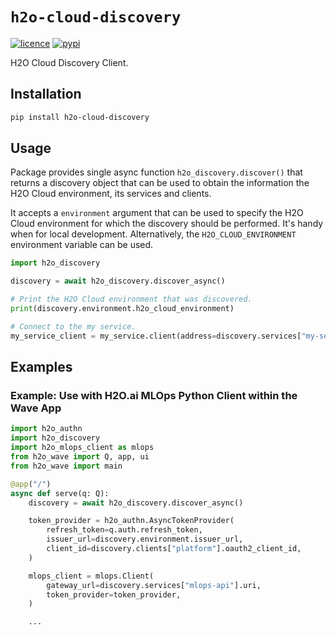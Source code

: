 # `h2o-cloud-discovery`

[![licence](https://img.shields.io/github/license/h2oai/cloud-discovery-py?style=flat-square)](https://github.com/h2oai/cloud-discovery-py/blob/main/LICENSE)
[![pypi](https://img.shields.io/pypi/v/h2o-cloud-discovery?style=flat-square)](https://pypi.org/project/h2o-cloud-discovery/)

H2O Cloud Discovery Client.

## Installation

```sh
pip install h2o-cloud-discovery
```

## Usage

Package provides single async function `h2o_discovery.discover()` that returns
a discovery object that can be used to obtain the information the H2O Cloud
environment, its services and clients.

It accepts a `environment` argument that can be used to specify the H2O Cloud
environment for which the discovery should be performed. It's handy when for
local development.
Alternatively, the `H2O_CLOUD_ENVIRONMENT` environment variable can be used.

```python
import h2o_discovery

discovery = await h2o_discovery.discover_async()

# Print the H2O Cloud environment that was discovered.
print(discovery.environment.h2o_cloud_environment)

# Connect to the my service.
my_service_client = my_service.client(address=discovery.services["my-service"].uri)
```

## Examples

### Example: Use with H2O.ai MLOps Python Client within the Wave App

```python
import h2o_authn
import h2o_discovery
import h2o_mlops_client as mlops
from h2o_wave import Q, app, ui
from h2o_wave import main

@app("/")
async def serve(q: Q):
    discovery = await h2o_discovery.discover_async()

    token_provider = h2o_authn.AsyncTokenProvider(
        refresh_token=q.auth.refresh_token,
        issuer_url=discovery.environment.issuer_url,
        client_id=discovery.clients["platform"].oauth2_client_id,
    )

    mlops_client = mlops.Client(
        gateway_url=discovery.services["mlops-api"].uri,
        token_provider=token_provider,
    )

    ...

```
